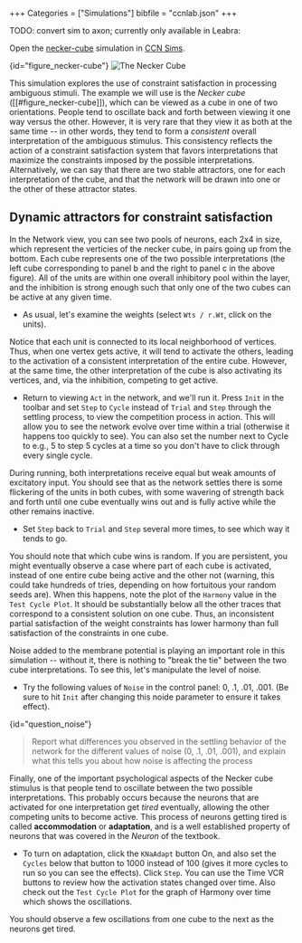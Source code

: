 +++
Categories = ["Simulations"]
bibfile = "ccnlab.json"
+++

TODO: convert sim to axon; currently only available in Leabra:

Open the [necker-cube](https://sims.compcogneuro.org/ch3/necker_cube/) simulation in [CCN Sims](https://compcogneuro.org/simulations).

{id="figure_necker-cube"}
![The Necker Cube](media/fig_necker_cube.png)

This simulation explores the use of constraint satisfaction in processing ambiguous stimuli. The example we will use is the _Necker cube_ ([[#figure_necker-cube]]), which can be viewed as a cube in one of two orientations. People tend to oscillate back and forth between viewing it one way versus the other. However, it is very rare that they view it as both at the same time -- in other words, they tend to form a *consistent* overall interpretation of the ambiguous stimulus. This consistency reflects the action of a constraint satisfaction system that favors interpretations that maximize the constraints imposed by the possible interpretations. Alternatively, we can say that there are two stable attractors, one for each interpretation of the cube, and that the network will be drawn into one or the other of these attractor states.

## Dynamic attractors for constraint satisfaction

In the Network view, you can see two pools of neurons, each 2x4 in size, which represent the verticies of the necker cube, in pairs going up from the bottom. Each cube represents one of the two possible interpretations (the left cube corresponding to panel b and the right to panel c in the above figure). All of the units are within one overall inhibitory pool within the layer, and the inhibition is strong enough such that only one of the two cubes can be active at any given time.

* As usual, let's examine the weights (select `Wts / r.Wt`, click on the units). 

Notice that each unit is connected to its local neighborhood of vertices. Thus, when one vertex gets active, it will tend to activate the others, leading to the activation of a consistent interpretation of the entire cube. However, at the same time, the other interpretation of the cube is also activating its vertices, and, via the inhibition, competing to get active.

* Return to viewing `Act` in the network, and we'll run it. Press `Init` in the toolbar and set `Step` to `Cycle` instead of `Trial` and `Step` through the settling process, to view the competition process in action. This will allow you to see the network evolve over time within a trial (otherwise it happens too quickly to see). You can also set the number next to Cycle to e.g., 5 to step 5 cycles at a time so you don't have to click through every single cycle.
  
During running, both interpretations receive equal but weak amounts of excitatory input. You should see that as the network settles there is some flickering of the units in both cubes, with some wavering of strength back and forth until one cube eventually wins out and is fully active while the other remains inactive.

* Set `Step` back to `Trial` and `Step` several more times, to see which way it tends to go. 

You should note that which cube wins is random. If you are persistent, you might eventually observe a case where part of each cube is activated, instead of one entire cube being active and the other not (warning, this could take hundreds of tries, depending on how fortuitous your random seeds are). When this happens, note the plot of the `Harmony` value in the `Test Cycle Plot`. It should be substantially below all the other traces that correspond to a consistent solution on one cube. Thus, an inconsistent partial satisfaction of the weight constraints has lower harmony than full satisfaction of the constraints in one cube.

Noise added to the membrane potential is playing an important role in this simulation -- without it, there is nothing to "break the tie" between the two cube interpretations. To see this, let's manipulate the level of noise.

* Try the following values of `Noise` in the control panel: 0, .1, .01, .001.  (Be sure to hit `Init` after changing this noide parameter to ensure it takes effect).

{id="question_noise"}
> Report what differences you observed in the settling behavior of the network for the different values of noise (0, .1, .01, .001), and explain what this tells you about how noise is affecting the process

Finally, one of the important psychological aspects of the Necker cube stimulus is that people tend to oscillate between the two possible interpretations. This probably occurs because the neurons that are activated for one interpretation get *tired* eventually, allowing the other competing units to become active. This process of neurons getting tired is called **accommodation** or **adaptation**, and is a well established property of neurons that was covered in the *Neuron* of the textbook.

* To turn on adaptation, click the `KNaAdapt` button On, and also set the `Cycles` below that button to 1000 instead of 100 (gives it more cycles to run so you can see the effects).   Click `Step`.  You can use the Time VCR buttons to review how the activation states changed over time.  Also check out the `Test Cycle Plot` for the graph of Harmony over time which shows the oscillations.

You should observe a few oscillations from one cube to the next as the neurons get tired.

